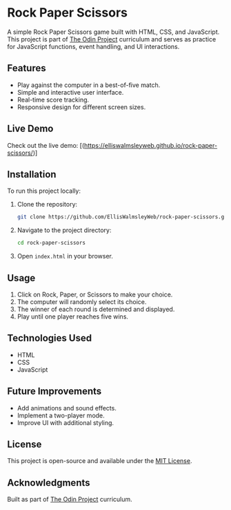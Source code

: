 # Rock Paper Scissors

A simple Rock Paper Scissors game built with HTML, CSS, and JavaScript. This project is part of [The Odin Project](https://www.theodinproject.com/) curriculum and serves as practice for JavaScript functions, event handling, and UI interactions.

## Features
- Play against the computer in a best-of-five match.
- Simple and interactive user interface.
- Real-time score tracking.
- Responsive design for different screen sizes.

## Live Demo
Check out the live demo: [(https://elliswalmsleyweb.github.io/rock-paper-scissors/)]

## Installation
To run this project locally:
1. Clone the repository:
   ```sh
   git clone https://github.com/EllisWalmsleyWeb/rock-paper-scissors.git
   ```
2. Navigate to the project directory:
   ```sh
   cd rock-paper-scissors
   ```
3. Open `index.html` in your browser.

## Usage
1. Click on Rock, Paper, or Scissors to make your choice.
2. The computer will randomly select its choice.
3. The winner of each round is determined and displayed.
4. Play until one player reaches five wins.

## Technologies Used
- HTML
- CSS
- JavaScript

## Future Improvements
- Add animations and sound effects.
- Implement a two-player mode.
- Improve UI with additional styling.

## License
This project is open-source and available under the [MIT License](LICENSE).

## Acknowledgments
Built as part of [The Odin Project](https://www.theodinproject.com/) curriculum.
